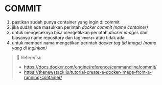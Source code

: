 # COMMIT

1. pastikan sudah punya container yang ingin di commit
2. jika sudah ada masukkan perintah *docker commit (name container)*
3. untuk mengeceknya bisa mengetikkan perintah *docker images* dan biasanya name repository dan tag `<none>` atau tidak ada
4. untuk memberi nama mengetikan perintah *docker tag (id image) (nama yang di inginkan)*

> :link: Referensi:
>
> - <https://docs.docker.com/engine/reference/commandline/commit/>
> - <https://thenewstack.io/tutorial-create-a-docker-image-from-a-running-container/>

